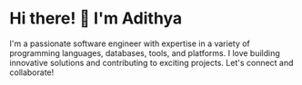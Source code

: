 
# Hi there! 👋 I'm Adithya

I'm a passionate software engineer with expertise in a variety of programming languages, databases, tools, and platforms. I love building innovative solutions and contributing to exciting projects. Let's connect and collaborate!
